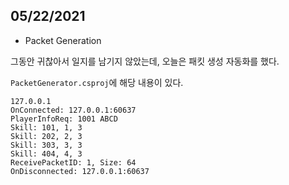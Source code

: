 ## 05/22/2021

* Packet Generation

그동안 귀찮아서 일지를 남기지 않았는데, 오늘은 패킷 생성 자동화를 했다.

`PacketGenerator.csproj`에 해당 내용이 있다.

```
127.0.0.1
OnConnected: 127.0.0.1:60637
PlayerInfoReq: 1001 ABCD
Skill: 101, 1, 3 
Skill: 202, 2, 3 
Skill: 303, 3, 3 
Skill: 404, 4, 3 
ReceivePacketID: 1, Size: 64 
OnDisconnected: 127.0.0.1:60637
```